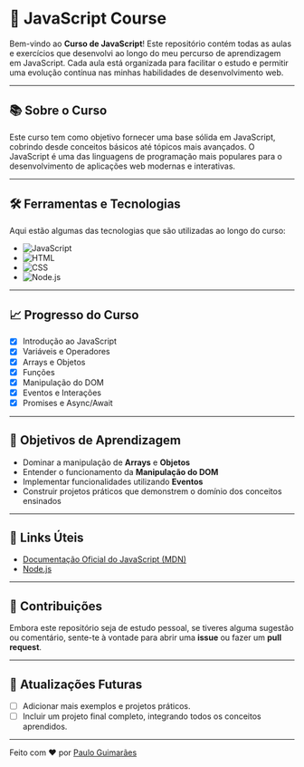 # 🚀 JavaScript Course

Bem-vindo ao **Curso de JavaScript**! Este repositório contém todas as aulas e exercícios que desenvolvi ao longo do meu percurso de aprendizagem em JavaScript. Cada aula está organizada para facilitar o estudo e permitir uma evolução contínua nas minhas habilidades de desenvolvimento web.

---

## 📚 Sobre o Curso

Este curso tem como objetivo fornecer uma base sólida em JavaScript, cobrindo desde conceitos básicos até tópicos mais avançados. O JavaScript é uma das linguagens de programação mais populares para o desenvolvimento de aplicações web modernas e interativas.

---

## 🛠️ Ferramentas e Tecnologias

Aqui estão algumas das tecnologias que são utilizadas ao longo do curso:

-   ![JavaScript](https://img.shields.io/badge/Code-JavaScript-informational?style=flat&logo=javascript&color=F7DF1E)
-   ![HTML](https://img.shields.io/badge/Code-HTML-informational?style=flat&logo=html5&color=E34F26)
-   ![CSS](https://img.shields.io/badge/Code-CSS-informational?style=flat&logo=css3&color=1572B6)
-   ![Node.js](https://img.shields.io/badge/Runtime-Node.js-informational?style=flat&logo=node.js&color=339933)

---

## 📈 Progresso do Curso

-   [x] Introdução ao JavaScript
-   [x] Variáveis e Operadores
-   [x] Arrays e Objetos
-   [x] Funções
-   [x] Manipulação do DOM
-   [x] Eventos e Interações
-   [x] Promises e Async/Await

---

## 🎯 Objetivos de Aprendizagem

-   Dominar a manipulação de **Arrays** e **Objetos**
-   Entender o funcionamento da **Manipulação do DOM**
-   Implementar funcionalidades utilizando **Eventos**
-   Construir projetos práticos que demonstrem o domínio dos conceitos ensinados

---

## 🔗 Links Úteis

-   [Documentação Oficial do JavaScript (MDN)](https://developer.mozilla.org/pt-BR/docs/Web/JavaScript)
-   [Node.js](https://nodejs.org/en/)

---

## 🙌 Contribuições

Embora este repositório seja de estudo pessoal, se tiveres alguma sugestão ou comentário, sente-te à vontade para abrir uma **issue** ou fazer um **pull request**.

---

## 📅 Atualizações Futuras

-   [ ] Adicionar mais exemplos e projetos práticos.
-   [ ] Incluir um projeto final completo, integrando todos os conceitos aprendidos.

---

Feito com ❤️ por [Paulo Guimarães](https://github.com/Pelinho03)

